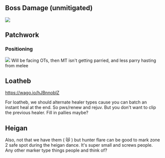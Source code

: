 ## Boss Damage (unmitigated)
![](https://cdn.discordapp.com/attachments/253206574787461120/784494757324914778/image0.png)

## Patchwork
### Positioning
![](https://cdn.discordapp.com/attachments/689974679133356051/784441916384739348/image0.png)
Will be facing OTs, then MT isn't getting parried, and less parry hasting from melee


## Loatheb
https://wago.io/hJBnnoblZ

For loatheb, we should alternate healer types cause you can batch an instant heal at the end. So pws/renew and rejuv. But you don't want to clip the previous healer. Fill in pallies maybe?

## Heigan
Also, not that we have them ( :crying_cat_face: ) but hunter flare can be good to mark zone 2 safe spot during the heigan dance. It's super small and screws people. Any other marker type things people and think of?


